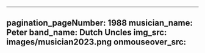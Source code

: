 ------
pagination_pageNumber: 1988
musician_name: Peter
band_name: Dutch Uncles
img_src: images/musician2023.png
onmouseover_src: 
------